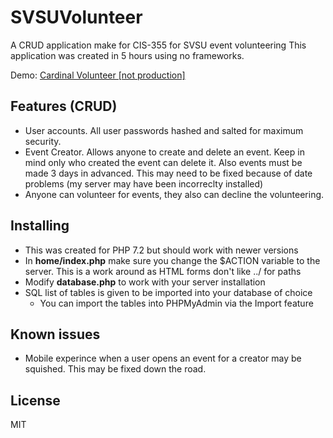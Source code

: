 # SVSUVolunteer

A CRUD application make for CIS-355 for SVSU event volunteering
This application was created in 5 hours using no frameworks.

Demo: [Cardinal Volunteer [not production]](http://svsu.importprogram.me/volunteer) 

## Features (CRUD)
- User accounts. All user passwords hashed and salted for maximum security. 
- Event Creator. Allows anyone to create and delete an event. Keep in mind only who created the event can delete it. Also events must be made 3 days in advanced. This may need to be fixed because of date problems (my server may have been incorreclty installed)
- Anyone can volunteer for events, they also can decline the volunteering. 

## Installing
- This was created for PHP 7.2 but should work with newer versions
- In **home/index.php** make sure you change the $ACTION variable to the server. This is a work around as HTML forms don't like ../ for paths
- Modify **database.php** to work with your server installation
- SQL list of tables is given to be imported into your database of choice
    - You can import the tables into PHPMyAdmin via the Import feature

## Known issues
- Mobile experince when a user opens an event for a creator may be squished. This may be fixed down the road.


## License
MIT
